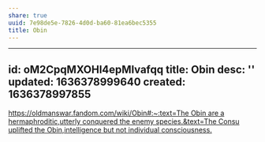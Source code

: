 ```yaml
---
share: true
uuid: 7e98de5e-7826-4d0d-ba60-81ea6bec5355
title: Obin
---
```

---
id: oM2CpqMXOHl4epMlvafqq
title: Obin
desc: ''
updated: 1636378999640
created: 1636378997855
---

[https://oldmanswar.fandom.com/wiki/Obin#:~:text=The Obin are a hermaphroditic,utterly conquered the enemy species.&text=The Consu uplifted the Obin,intelligence but not individual consciousness.](/undefined)